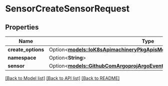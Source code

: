 # SensorCreateSensorRequest

## Properties

Name | Type | Description | Notes
------------ | ------------- | ------------- | -------------
**create_options** | Option<[**models::IoK8sApimachineryPkgApisMetaV1CreateOptions**](io.k8s.apimachinery.pkg.apis.meta.v1.CreateOptions.md)> |  | [optional]
**namespace** | Option<**String**> |  | [optional]
**sensor** | Option<[**models::GithubComArgoprojArgoEventsPkgApisEventsV1alpha1Sensor**](github.com.argoproj.argo_events.pkg.apis.events.v1alpha1.Sensor.md)> |  | [optional]

[[Back to Model list]](../README.md#documentation-for-models) [[Back to API list]](../README.md#documentation-for-api-endpoints) [[Back to README]](../README.md)


